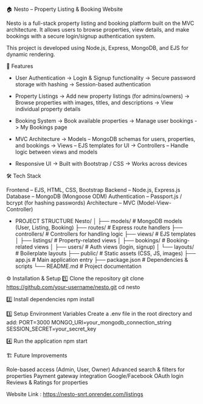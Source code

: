 🏠 Nesto – Property Listing & Booking Website

Nesto is a full-stack property listing and booking platform built on the MVC architecture.
It allows users to browse properties, view details, and make bookings with a secure login/signup authentication system.

This project is developed using Node.js, Express, MongoDB, and EJS for dynamic rendering.

🚀 Features

* User Authentication
-> Login & Signup functionality
-> Secure password storage with hashing
-> Session-based authentication

* Property Listings
-> Add new property listings (for admins/owners)
-> Browse properties with images, titles, and descriptions
-> View individual property details

* Booking System
-> Book available properties
-> Manage user bookings
-> My Bookings page

* MVC Architecture
-> Models – MongoDB schemas for users, properties, and bookings
-> Views – EJS templates for UI
-> Controllers – Handle logic between views and models

* Responsive UI
-> Built with Bootstrap / CSS
-> Works across devices

🛠️ Tech Stack

Frontend – EJS, HTML, CSS, Bootstrap
Backend – Node.js, Express.js
Database – MongoDB (Mongoose ODM)
Authentication – Passport.js / bcrypt (for hashing passwords)
Architecture – MVC (Model-View-Controller)

* PROJECT STRUCTURE
Nesto/
│
├── models/            # MongoDB models (User, Listing, Booking)
├── routes/            # Express route handlers
├── controllers/       # Controllers for handling logic
├── views/             # EJS templates
│   ├── listings/      # Property-related views
│   ├── bookings/      # Booking-related views
│   ├── users/         # Auth views (login, signup)
│   └── layouts/       # Boilerplate layouts
├── public/            # Static assets (CSS, JS, images)
├── app.js             # Main application entry
├── package.json       # Dependencies & scripts
└── README.md          # Project documentation

⚙️ Installation & Setup
1️⃣ Clone the repository
git clone https://github.com/your-username/nesto.git
cd nesto

2️⃣ Install dependencies
npm install

3️⃣ Setup Environment Variables
Create a .env file in the root directory and add:
PORT=3000
MONGO_URI=your_mongodb_connection_string
SESSION_SECRET=your_secret_key

4️⃣ Run the application
npm start

🏗️ Future Improvements

Role-based access (Admin, User, Owner)
Advanced search & filters for properties
Payment gateway integration
Google/Facebook OAuth login
Reviews & Ratings for properties

Website Link : https://nesto-snrt.onrender.com/listings


